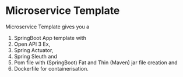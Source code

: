 # Microservice Template

Microservice Template gives you a 

1. SpringBoot App template with 
2. Open API 3 Ex, 
3. Spring Actuator, 
4. Spring Sleuth and 
5. Pom file with (SpringBoot) Fat and Thin (Maven) jar file creation and 
6. Dockerfile for containerisation.

